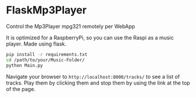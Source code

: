 # FlaskMp3Player

Control the Mp3Player mpg321 remotely per WebApp

It is optimized for a RaspberryPi, so you can use the Raspi as a music player. Made using flask.

```bash
pip install -r requirements.txt
cd /path/to/your/Music-Folder/
python Main.py
```

Navigate your browser to `http://localhost:8000/tracks/` to see a list of tracks.
Play them by clicking them and stop them by using the link at the top of the page.
